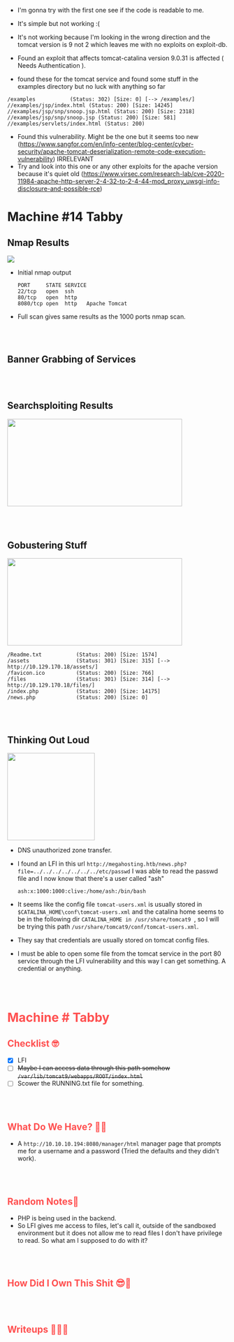 

* I'm gonna try with the first one see if the code is readable to me.
* It's simple but not working :(
* It's not working because I'm looking in the wrong direction and the tomcat version is 9 not 2 which leaves me with no exploits on exploit-db.
* Found an exploit that affects tomcat-catalina version 9.0.31 is affected ( Needs Authentication ).  

* found these for the tomcat service and found some stuff in the examples directory but no luck with anything so far 
```
/examples        	(Status: 302) [Size: 0] [--> /examples/]
//examples/jsp/index.html (Status: 200) [Size: 14245]    	 
//examples/jsp/snp/snoop.jsp.html (Status: 200) [Size: 2318]  
//examples/jsp/snp/snoop.jsp (Status: 200) [Size: 581]   	 
//examples/servlets/index.html (Status: 200) 
```


* Found this vulnerability. Might be the one but it seems too new (https://www.sangfor.com/en/info-center/blog-center/cyber-security/apache-tomcat-deserialization-remote-code-execution-vulnerability) IRRELEVANT
* Try and look into this one or any other exploits for the apache version because it's quiet old (https://www.virsec.com/research-lab/cve-2020-11984-apache-http-server-2-4-32-to-2-4-44-mod_proxy_uwsgi-info-disclosure-and-possible-rce)


# Machine #14 Tabby   


## Nmap Results  
  <img src="https://nmap.org/images/nmap-logo-256x256.png">   

* Initial nmap output  

  ```console
  PORT     STATE SERVICE
  22/tcp   open  ssh
  80/tcp   open  http
  8080/tcp open  http	Apache Tomcat
  ```

* Full scan gives same results as the 1000 ports nmap scan.   




<br/><br/>

## Banner Grabbing of Services  



<br/><br/>

## Searchsploiting Results   
  <img src="https://www.offensive-security.com/wp-content/uploads/2020/05/SearchSploit-1.png" width=400 height=200>   



<br/><br/>  

## Gobustering Stuff  

  <img src="https://cdn.akamai.steamstatic.com/steam/apps/1092880/capsule_616x353.jpg?t=1605640630" width=400 height=200>  

```console
/Readme.txt           (Status: 200) [Size: 1574]
/assets               (Status: 301) [Size: 315] [--> http://10.129.170.18/assets/]
/favicon.ico          (Status: 200) [Size: 766]                                   
/files                (Status: 301) [Size: 314] [--> http://10.129.170.18/files/] 
/index.php            (Status: 200) [Size: 14175]                                 
/news.php             (Status: 200) [Size: 0]  
```

<br/><br/>


## Thinking Out Loud   

  <img src="https://encrypted-tbn0.gstatic.com/images?q=tbn:ANd9GcQr4hzX6KoRN5PjPJjy8QC43K0T-CoXZHawDIxG4jCa9aMD1K8Vl3vhpG2a2OVbiy-i93c&usqp=CAU" width=200 height=200>  

* DNS unauthorized zone transfer.  
* I found an LFI in this url `http://megahosting.htb/news.php?file=../../../../../../../etc/passwd` I was able to read the passwd file and I now know that there's a user called "ash"  
  ```console
  ash:x:1000:1000:clive:/home/ash:/bin/bash 
  ```

* It seems like the config file `tomcat-users.xml` is usually stored in `$CATALINA_HOME\conf\tomcat-users.xml` and the catalina home seems to be in the following dir  `CATALINA_HOME in /usr/share/tomcat9 `, so I will be trying this path `/usr/share/tomcat9/conf/tomcat-users.xml`.
* They say that credentials are usually stored on tomcat config files.  
* I must be able to open some file from the tomcat service in the port 80 service through the LFI vulnerability and this way I can get something. A credential or anything.

<br/><br/>  


# <span style="color:#FF5050">Machine # Tabby</span>  


## <span style="color:#FF5050">Checklist 🤓   

- [x] LFI
- [ ] ~~Maybe I can access data through this path somehow `/var/lib/tomcat9/webapps/ROOT/index.html`~~
- [ ] Scower the RUNNING.txt file for something.

<br/><br/>


## <span style="color:#FF5050">What Do We Have? 🤔🤔 

* A `http://10.10.10.194:8080/manager/html` manager page that prompts me for a username and a password (Tried the defaults and they didn't work).

<br/><br/>


## <span style="color:#FF5050">Random Notes👀  
* PHP is being used in the backend.  
* So LFI gives me access to files, let's call it, outside of the sandboxed environment but it does not allow me to read files I don't have privilege to read. So what am I supposed to do with it?

<br/><br/>

## <span style="color:#FF5050">How Did I Own This Shit 😎🥳 


<br/><br/>

## <span style="color:#FF5050">Writeups ✍🏽📓   


<br/><br/> 
  

